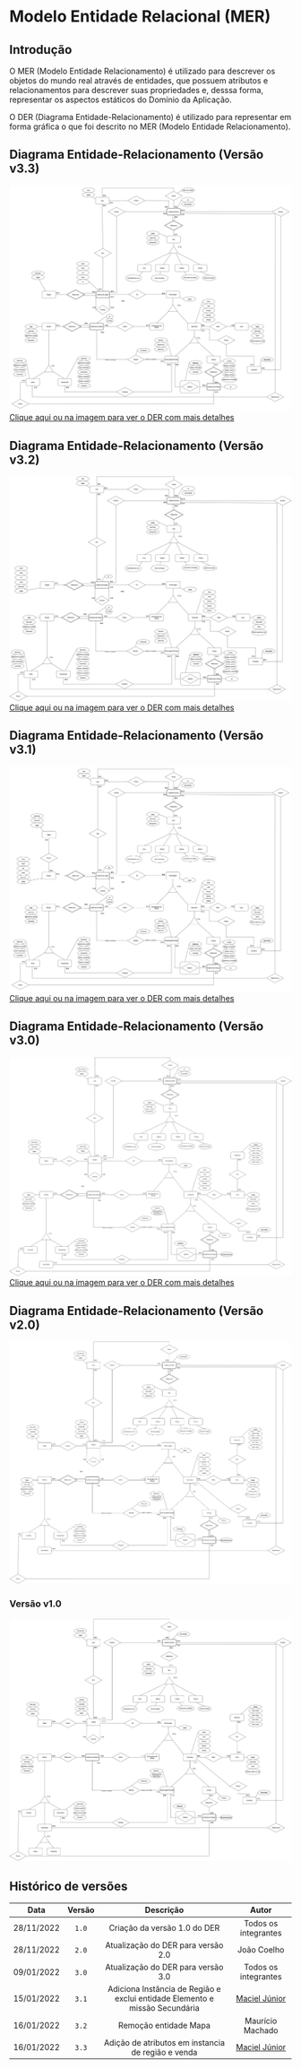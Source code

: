 # Modelo Entidade Relacional (MER)

## Introdução

O MER (Modelo Entidade Relacionamento) é utilizado para descrever os objetos do mundo real através de entidades, que possuem atributos e relacionamentos para descrever suas propriedades e, desssa forma, representar os aspectos estáticos do Domínio da Aplicação.

O DER (Diagrama Entidade-Relacionamento) é utilizado para representar em forma gráfica o que foi descrito no MER (Modelo Entidade Relacionamento).

## Diagrama Entidade-Relacionamento (Versão v3.3)

[![DER Versão 3.3](../images/diagrama-entidade-relacionamento-v33.jpg)](../images/diagrama-entidade-relacionamento-v33.jpg)
[Clique aqui ou na imagem para ver o DER com mais detalhes](../images/diagrama-entidade-relacionamento-v33.jpg)
## Diagrama Entidade-Relacionamento (Versão v3.2)

[![DER Versão 3.2](../images/diagrama-entidade-relacionamento-v32.png)](../images/diagrama-entidade-relacionamento-v32.png)
[Clique aqui ou na imagem para ver o DER com mais detalhes](../images/diagrama-entidade-relacionamento-v32.png)

## Diagrama Entidade-Relacionamento (Versão v3.1)

[![DER Versão 3.1](../images/diagrama-entidade-relacionamento-v31.png)](../images/diagrama-entidade-relacionamento-v31.png)
[Clique aqui ou na imagem para ver o DER com mais detalhes](../images/diagrama-entidade-relacionamento-v31.png)

## Diagrama Entidade-Relacionamento (Versão v3.0)

[![DER Versão 3.0](../images/diagrama-entidade-relacionamento-v3.png)](../images/diagrama-entidade-relacionamento-v3.png)
[Clique aqui ou na imagem para ver o DER com mais detalhes](../images/diagrama-entidade-relacionamento-v3.png)

## Diagrama Entidade-Relacionamento (Versão v2.0)

[![DER Versão 2.0](../images/diagrama-entidade-relacionamento-v2.png)](../images/diagrama-entidade-relacionamento-v2.png)

### Versão v1.0

![DER v1.0](../images/diagrama-entidade-relacionamento-v1.png)

## Histórico de versões

|    Data    | Versão |                                  Descrição                                  |        Autor         |
| :--------: | :----: | :-------------------------------------------------------------------------: | :------------------: |
| 28/11/2022 | `1.0`  |                        Criação da versão 1.0 do DER                         | Todos os integrantes |
| 28/11/2022 | `2.0`  |                     Atualização do DER para versão 2.0                      |     João Coelho      |
| 09/01/2022 | `3.0`  |                     Atualização do DER para versão 3.0                      | Todos os integrantes |
| 15/01/2022 | `3.1`  | Adiciona Instância de Região e exclui entidade Elemento e missão Secundária |    [Maciel Júnior](https://github.com/macieljuniormax)    |
| 16/01/2022 | `3.2`  |                            Remoção entidade Mapa                            |   Maurício Machado   |
| 16/01/2022 | `3.3`  |                         Adição de atributos em instancia de região e venda                        |   [Maciel Júnior](https://github.com/macieljuniormax)  |
